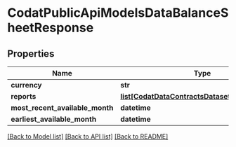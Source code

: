 # CodatPublicApiModelsDataBalanceSheetResponse

## Properties
Name | Type | Description | Notes
------------ | ------------- | ------------- | -------------
**currency** | **str** |  | 
**reports** | [**list[CodatDataContractsDatasetsBalanceSheet]**](CodatDataContractsDatasetsBalanceSheet.md) |  | 
**most_recent_available_month** | **datetime** |  | 
**earliest_available_month** | **datetime** |  | 

[[Back to Model list]](../README.md#documentation-for-models) [[Back to API list]](../README.md#documentation-for-api-endpoints) [[Back to README]](../README.md)

